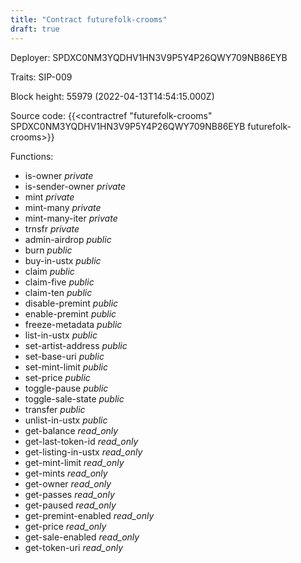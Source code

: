 ```yaml
---
title: "Contract futurefolk-crooms"
draft: true
---
```

Deployer: SPDXC0NM3YQDHV1HN3V9P5Y4P26QWY709NB86EYB

Traits:
SIP-009 



Block height: 55979 (2022-04-13T14:54:15.000Z)

Source code: {{<contractref "futurefolk-crooms" SPDXC0NM3YQDHV1HN3V9P5Y4P26QWY709NB86EYB futurefolk-crooms>}}

Functions:

* is-owner _private_
* is-sender-owner _private_
* mint _private_
* mint-many _private_
* mint-many-iter _private_
* trnsfr _private_
* admin-airdrop _public_
* burn _public_
* buy-in-ustx _public_
* claim _public_
* claim-five _public_
* claim-ten _public_
* disable-premint _public_
* enable-premint _public_
* freeze-metadata _public_
* list-in-ustx _public_
* set-artist-address _public_
* set-base-uri _public_
* set-mint-limit _public_
* set-price _public_
* toggle-pause _public_
* toggle-sale-state _public_
* transfer _public_
* unlist-in-ustx _public_
* get-balance _read_only_
* get-last-token-id _read_only_
* get-listing-in-ustx _read_only_
* get-mint-limit _read_only_
* get-mints _read_only_
* get-owner _read_only_
* get-passes _read_only_
* get-paused _read_only_
* get-premint-enabled _read_only_
* get-price _read_only_
* get-sale-enabled _read_only_
* get-token-uri _read_only_

